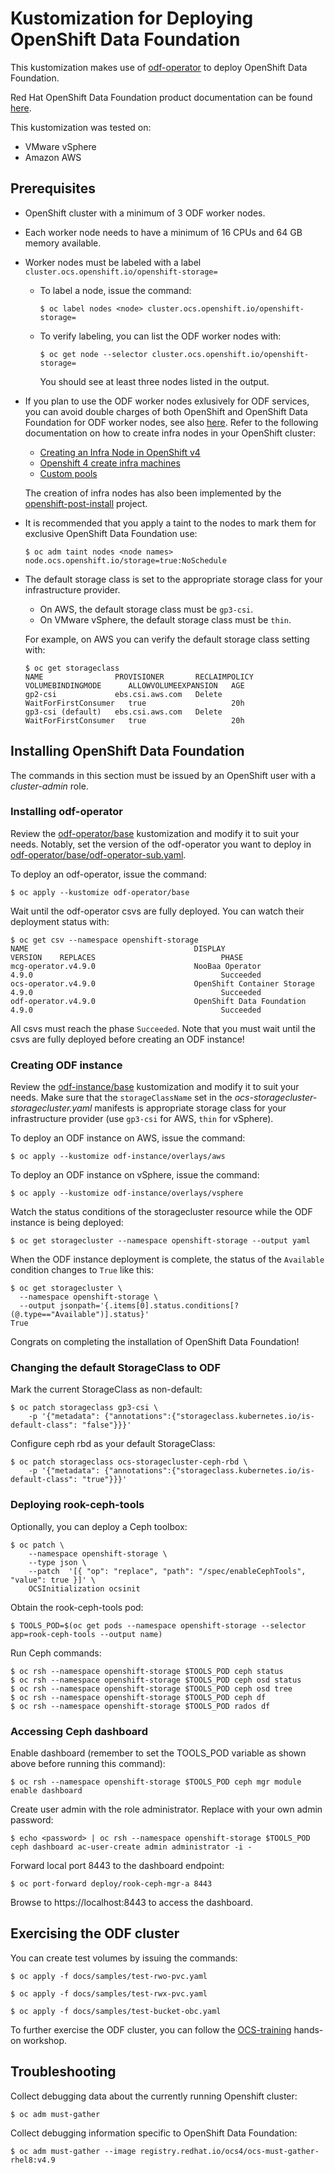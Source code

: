# Kustomization for Deploying OpenShift Data Foundation

This kustomization makes use of [odf-operator](https://github.com/openshift/odf-operator) to deploy OpenShift Data Foundation.

Red Hat OpenShift Data Foundation product documentation can be found [here](https://access.redhat.com/documentation/en-us/red_hat_openshift_container_storage).

This kustomization was tested on:
* VMware vSphere
* Amazon AWS

## Prerequisites

* OpenShift cluster with a minimum of 3 ODF worker nodes.
* Each worker node needs to have a minimum of 16 CPUs and 64 GB memory available.
* Worker nodes must be labeled with a label `cluster.ocs.openshift.io/openshift-storage=`
  * To label a node, issue the command:
    ```
    $ oc label nodes <node> cluster.ocs.openshift.io/openshift-storage=
    ```
  * To verify labeling, you can list the ODF worker nodes with:
    ```
    $ oc get node --selector cluster.ocs.openshift.io/openshift-storage=
    ```
    You should see at least three nodes listed in the output.

* If you plan to use the ODF worker nodes exlusively for ODF services, you can avoid double charges of both OpenShift and OpenShift Data Foundation for ODF worker nodes, see also [here](https://access.redhat.com/solutions/4827161). Refer to the following documentation on how to create infra nodes in your OpenShift cluster:

  * [Creating an Infra Node in OpenShift v4](https://access.redhat.com/solutions/4287111)
  * [Openshift 4 create infra machines ](https://access.redhat.com/solutions/4342791)
  * [Custom pools](https://github.com/openshift/machine-config-operator/blob/master/docs/custom-pools.md)

  The creation of infra nodes has also been implemented by the [openshift-post-install](https://github.com/noseka1/openshift-post-install) project.

* It is recommended that you apply a taint to the nodes to mark them for exclusive OpenShift Data Foundation use:
  ```
  $ oc adm taint nodes <node names> node.ocs.openshift.io/storage=true:NoSchedule
  ```
* The default storage class is set to the appropriate storage class for your infrastructure provider.
  * On AWS, the default storage class must be `gp3-csi`.
  * On VMware vSphere, the default storage class must be `thin`.

  For example, on AWS you can verify the default storage class setting with:
  ```
  $ oc get storageclass
  NAME                PROVISIONER       RECLAIMPOLICY   VOLUMEBINDINGMODE      ALLOWVOLUMEEXPANSION   AGE
  gp2-csi             ebs.csi.aws.com   Delete          WaitForFirstConsumer   true                   20h
  gp3-csi (default)   ebs.csi.aws.com   Delete          WaitForFirstConsumer   true                   20h
  ```

## Installing OpenShift Data Foundation

The commands in this section must be issued by an OpenShift user with a *cluster-admin* role.

### Installing odf-operator

Review the [odf-operator/base](odf-operator/base) kustomization and modify it to suit your needs. Notably, set the version of the odf-operator you want to deploy in [odf-operator/base/odf-operator-sub.yaml](odf-operator/base/odf-operator-sub.yaml).

To deploy an odf-operator, issue the command:
```
$ oc apply --kustomize odf-operator/base
```
Wait until the odf-operator csvs are fully deployed. You can watch their deployment status with:
```
$ oc get csv --namespace openshift-storage
NAME                                     DISPLAY                            VERSION    REPLACES                            PHASE
mcg-operator.v4.9.0                      NooBaa Operator                    4.9.0                                          Succeeded
ocs-operator.v4.9.0                      OpenShift Container Storage        4.9.0                                          Succeeded
odf-operator.v4.9.0                      OpenShift Data Foundation          4.9.0                                          Succeeded
```
All csvs must reach the phase `Succeeded`. Note that you must wait until the csvs are fully deployed before creating an ODF instance!

### Creating ODF instance

Review the [odf-instance/base](odf-instance/base) kustomization and modify it to suit your needs. Make sure that the `storageClassName` set in the *ocs-storagecluster-storagecluster.yaml* manifests is appropriate storage class for your infrastructure provider (use `gp3-csi` for AWS, `thin` for vSphere).

To deploy an ODF instance on AWS, issue the command:

```
$ oc apply --kustomize odf-instance/overlays/aws
```

To deploy an ODF instance on vSphere, issue the command:

```
$ oc apply --kustomize odf-instance/overlays/vsphere
```

Watch the status conditions of the storagecluster resource while the ODF instance is being deployed:

```
$ oc get storagecluster --namespace openshift-storage --output yaml
```

When the ODF instance deployment is complete, the status of the `Available` condition changes to `True` like this:

```
$ oc get storagecluster \
  --namespace openshift-storage \
  --output jsonpath='{.items[0].status.conditions[?(@.type=="Available")].status}'
True
```
Congrats on completing the installation of OpenShift Data Foundation!

### Changing the default StorageClass to ODF

Mark the current StorageClass as non-default:

```
$ oc patch storageclass gp3-csi \
    -p '{"metadata": {"annotations":{"storageclass.kubernetes.io/is-default-class": "false"}}}'
```
Configure ceph rbd as your default StorageClass:

```
$ oc patch storageclass ocs-storagecluster-ceph-rbd \
    -p '{"metadata": {"annotations":{"storageclass.kubernetes.io/is-default-class": "true"}}}'
```

### Deploying rook-ceph-tools

Optionally, you can deploy a Ceph toolbox:

```
$ oc patch \
    --namespace openshift-storage \
    --type json \
    --patch  '[{ "op": "replace", "path": "/spec/enableCephTools", "value": true }]' \
    OCSInitialization ocsinit
```

Obtain the rook-ceph-tools pod:

```
$ TOOLS_POD=$(oc get pods --namespace openshift-storage --selector app=rook-ceph-tools --output name)
```

Run Ceph commands:

```
$ oc rsh --namespace openshift-storage $TOOLS_POD ceph status
$ oc rsh --namespace openshift-storage $TOOLS_POD ceph osd status
$ oc rsh --namespace openshift-storage $TOOLS_POD ceph osd tree
$ oc rsh --namespace openshift-storage $TOOLS_POD ceph df
$ oc rsh --namespace openshift-storage $TOOLS_POD rados df
```

### Accessing Ceph dashboard

Enable dashboard (remember to set the TOOLS_POD variable as shown above before running this command):

```
$ oc rsh --namespace openshift-storage $TOOLS_POD ceph mgr module enable dashboard
```

Create user admin with the role administrator. Replace <password> with your own admin password:

```
$ echo <password> | oc rsh --namespace openshift-storage $TOOLS_POD ceph dashboard ac-user-create admin administrator -i -
```

Forward local port 8443 to the dashboard endpoint:

```
$ oc port-forward deploy/rook-ceph-mgr-a 8443
```

Browse to https://localhost:8443 to access the dashboard.

## Exercising the ODF cluster

You can create test volumes by issuing the commands:

```
$ oc apply -f docs/samples/test-rwo-pvc.yaml
```

```
$ oc apply -f docs/samples/test-rwx-pvc.yaml
```

```
$ oc apply -f docs/samples/test-bucket-obc.yaml
```

To further exercise the ODF cluster, you can follow the [OCS-training](https://github.com/red-hat-storage/ocs-training) hands-on workshop.

## Troubleshooting

Collect debugging data about the currently running Openshift cluster:

```
$ oc adm must-gather
```

Collect debugging information specific to OpenShift Data Foundation:

```
$ oc adm must-gather --image registry.redhat.io/ocs4/ocs-must-gather-rhel8:v4.9
```
